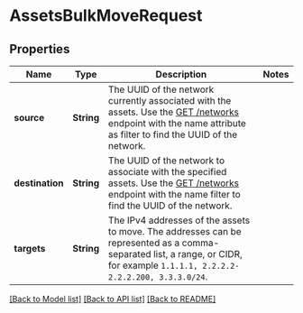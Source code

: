 # AssetsBulkMoveRequest

## Properties

Name | Type | Description | Notes
------------ | ------------- | ------------- | -------------
**source** | **String** | The UUID of the network currently associated with the assets. Use the [GET /networks](ref:networks-list) endpoint with the name attribute as filter to find the UUID of the network. | 
**destination** | **String** | The UUID of the network to associate with the specified assets. Use the [GET /networks](ref:networks-list) endpoint with the name filter to find the UUID of the network. | 
**targets** | **String** | The IPv4 addresses of the assets to move. The addresses can be represented as a comma-separated list, a range, or CIDR, for example `1.1.1.1, 2.2.2.2-2.2.2.200, 3.3.3.0/24`. | 

[[Back to Model list]](../README.md#documentation-for-models) [[Back to API list]](../README.md#documentation-for-api-endpoints) [[Back to README]](../README.md)


